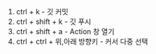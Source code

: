 1. ctrl + k - 깃 커밋
2. ctrl + shift + k - 깃 푸시
3. ctrl + shift + a - Action 창 열기
4. ctrl + ctrl + 위,아래 방향키 - 커서 다중 선택
